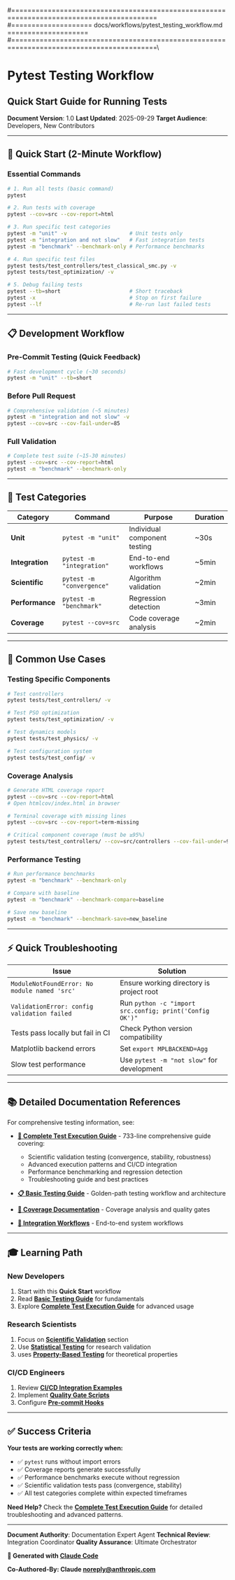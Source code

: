 #==========================================================================================\
#==================== docs/workflows/pytest_testing_workflow.md ====================\
#==========================================================================================\

# Pytest Testing Workflow
## Quick Start Guide for Running Tests

**Document Version**: 1.0
**Last Updated**: 2025-09-29
**Target Audience**: Developers, New Contributors

---

## 🚀 Quick Start (2-Minute Workflow)

### Essential Commands

```bash
# 1. Run all tests (basic command)
pytest

# 2. Run tests with coverage
pytest --cov=src --cov-report=html

# 3. Run specific test categories
pytest -m "unit" -v                    # Unit tests only
pytest -m "integration and not slow"   # Fast integration tests
pytest -m "benchmark" --benchmark-only # Performance benchmarks

# 4. Run specific test files
pytest tests/test_controllers/test_classical_smc.py -v
pytest tests/test_optimization/ -v

# 5. Debug failing tests
pytest --tb=short                      # Short traceback
pytest -x                              # Stop on first failure
pytest --lf                            # Re-run last failed tests
```

---

## 📋 Development Workflow

### Pre-Commit Testing (Quick Feedback)
```bash
# Fast development cycle (~30 seconds)
pytest -m "unit" --tb=short
```

### Before Pull Request
```bash
# Comprehensive validation (~5 minutes)
pytest -m "integration and not slow" -v
pytest --cov=src --cov-fail-under=85
```

### Full Validation
```bash
# Complete test suite (~15-30 minutes)
pytest --cov=src --cov-report=html
pytest -m "benchmark" --benchmark-only
```

---

## 🎯 Test Categories

| Category | Command | Purpose | Duration |
|----------|---------|---------|----------|
| **Unit** | `pytest -m "unit"` | Individual component testing | ~30s |
| **Integration** | `pytest -m "integration"` | End-to-end workflows | ~5min |
| **Scientific** | `pytest -m "convergence"` | Algorithm validation | ~2min |
| **Performance** | `pytest -m "benchmark"` | Regression detection | ~3min |
| **Coverage** | `pytest --cov=src` | Code coverage analysis | ~2min |

---

## 🔧 Common Use Cases

### Testing Specific Components
```bash
# Test controllers
pytest tests/test_controllers/ -v

# Test PSO optimization
pytest tests/test_optimization/ -v

# Test dynamics models
pytest tests/test_physics/ -v

# Test configuration system
pytest tests/test_config/ -v
```

### Coverage Analysis
```bash
# Generate HTML coverage report
pytest --cov=src --cov-report=html
# Open htmlcov/index.html in browser

# Terminal coverage with missing lines
pytest --cov=src --cov-report=term-missing

# Critical component coverage (must be ≥95%)
pytest tests/test_controllers/ --cov=src/controllers --cov-fail-under=95
```

### Performance Testing
```bash
# Run performance benchmarks
pytest -m "benchmark" --benchmark-only

# Compare with baseline
pytest -m "benchmark" --benchmark-compare=baseline

# Save new baseline
pytest -m "benchmark" --benchmark-save=new_baseline
```

---

## ⚡ Quick Troubleshooting

| Issue | Solution |
|-------|----------|
| `ModuleNotFoundError: No module named 'src'` | Ensure working directory is project root |
| `ValidationError: config validation failed` | Run `python -c "import src.config; print('Config OK')"` |
| Tests pass locally but fail in CI | Check Python version compatibility |
| Matplotlib backend errors | Set `export MPLBACKEND=Agg` |
| Slow test performance | Use `pytest -m "not slow"` for development |

---

## 📚 Detailed Documentation References

For comprehensive testing information, see:

- **[📖 Complete Test Execution Guide](../test_execution_guide.md)** - 733-line comprehensive guide covering:
  - Scientific validation testing (convergence, stability, robustness)
  - Advanced execution patterns and CI/CD integration
  - Performance benchmarking and regression detection
  - Troubleshooting guide and best practices

- **[📋 Basic Testing Guide](../TESTING.md)** - Golden-path testing workflow and architecture

- **[🔧 Coverage Documentation](../testing/)** - Coverage analysis and quality gates

- **[🚀 Integration Workflows](./complete_integration_guide.md)** - End-to-end system workflows

---

## 🎓 Learning Path

### New Developers
1. Start with this **Quick Start** workflow
2. Read **[Basic Testing Guide](../TESTING.md)** for fundamentals
3. Explore **[Complete Test Execution Guide](../test_execution_guide.md)** for advanced usage

### Research Scientists
1. Focus on **[Scientific Validation](../test_execution_guide.md#scientific-validation-tests)** section
2. Use **[Statistical Testing](../test_execution_guide.md#statistical-validation-tests)** for research validation
3. uses **[Property-Based Testing](../test_execution_guide.md#property-based-testing)** for theoretical properties

### CI/CD Engineers
1. Review **[CI/CD Integration Examples](../test_execution_guide.md#cicd-integration-examples)**
2. Implement **[Quality Gate Scripts](../test_execution_guide.md#quality-gate-script)**
3. Configure **[Pre-commit Hooks](../test_execution_guide.md#pre-commit-hook-configuration)**

---

## ✅ Success Criteria

**Your tests are working correctly when:**

- ✅ `pytest` runs without import errors
- ✅ Coverage reports generate successfully
- ✅ Performance benchmarks execute without regression
- ✅ Scientific validation tests pass (convergence, stability)
- ✅ All test categories complete within expected timeframes

**Need Help?** Check the **[Complete Test Execution Guide](../test_execution_execution_guide.md)** for detailed troubleshooting and advanced patterns.

---

**Document Authority**: Documentation Expert Agent
**Technical Review**: Integration Coordinator
**Quality Assurance**: Ultimate Orchestrator

**🤖 Generated with [Claude Code](https://claude.ai/code)**

**Co-Authored-By: Claude <noreply@anthropic.com>**
